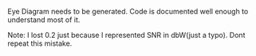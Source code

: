 Eye Diagram needs to be generated. Code is documented well enough to understand most of it. 

Note: I lost 0.2 just because I represented SNR in dbW(just a typo). Dont repeat this mistake.
